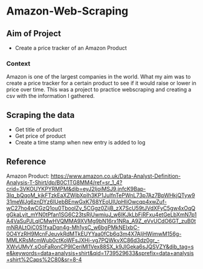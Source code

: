 # Amazon-Web-Scraping

## Aim of Project
* Create a price tracker of an Amazon Product

### Context
Amazon is one of the largest companies in the world. What my aim was to create a price tracker for a certain product to see if it would raise or lower in price over time. This was a project to practice webscraping and creating a csv with the information I gathered.

## Scraping the data
* Get title of product
* Get price of product
* Create a time stamp when new entry is added to log

## Reference
Amazon Product: https://www.amazon.co.uk/Data-Analyst-Definition-Analysis-T-Shirt/dp/B0C1TG8MM4/ref=sr_1_4?crid=3VKOUYKPYRMPM&dib=eyJ2IjoiMSJ9.jnfcK9Bap-3lq_bQqoM_kjkFTzkEaXZWjbXpIh3KP1JuIfnTePWnL73p7Az7BpWHkjQTyw931meWJg6znDYz6IUebBEnwGxK768YEoUIUpHIiOwcqp4xwZuf-wC27ho4wCGzQ1ou0TboolZy_5CGgz0ZijB_zX7ScU59tJVdXFyC5gw4xOqQgGkaLyit_mYN0tPfan1SG6C23tsRjUwmiuJ_w6IKJkLbFiRFxu4etGeLbXmN7p1A4VaSuPJLqlCMwHVQMMA9XVMg9bN16rx1NRa_A9Z_eVvUCdO6GT_zuB0tmNRALtOiC0S1fxaDqn4g-Mh1ysC_w6bgPMkNEIxbC-0O4YzRH9McnFJeuvkRdMTkEUYYaa0fCb6q3m4X7AljHWimwM156g-MMLKRsMcmWub0ctKoWFsJXHj-vg7PQWkvXC86d3dz0gr_-XWvUMyY.sOoFaRonCP9lCeriMl1Vex88SX_k9JlGeka6sJQSVZY&dib_tag=se&keywords=data+analysis+shirt&qid=1739529633&sprefix=data+analysis+shirt%2Caps%2C80&sr=8-4
